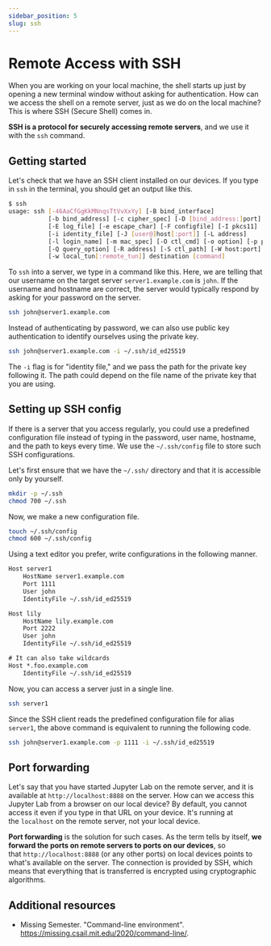 ```yaml
---
sidebar_position: 5
slug: ssh
---
```


# Remote Access with SSH

When you are working on your local machine, the shell starts up just by opening a new terminal window without asking for authentication. How can we access the shell on a remote server, just as we do on the local machine? This is where SSH (Secure Shell) comes in.

**SSH is a protocol for securely accessing remote servers**, and we use it with the `ssh` command.

## Getting started

Let's check that we have an SSH client installed on our devices. If you type in `ssh` in the terminal, you should get an output like this.
```sh
$ ssh
usage: ssh [-46AaCfGgKkMNnqsTtVvXxYy] [-B bind_interface]
           [-b bind_address] [-c cipher_spec] [-D [bind_address:]port]
           [-E log_file] [-e escape_char] [-F configfile] [-I pkcs11]
           [-i identity_file] [-J [user@]host[:port]] [-L address]
           [-l login_name] [-m mac_spec] [-O ctl_cmd] [-o option] [-p port]
           [-Q query_option] [-R address] [-S ctl_path] [-W host:port]
           [-w local_tun[:remote_tun]] destination [command]
```

To `ssh` into a server, we type in a command like this. Here, we are telling that our username on the target server `server1.example.com` is `john`. If the username and hostname are correct, the server would typically respond by asking for your password on the server.
```sh
ssh john@server1.example.com
```

Instead of authenticating by password, we can also use public key authentication to identify ourselves using the private key.
```sh
ssh john@server1.example.com -i ~/.ssh/id_ed25519
```
The `-i` flag is for "identity file," and we pass the path for the private key following it. The path could depend on the file name of the private key that you are using.

## Setting up SSH config

If there is a server that you access regularly, you could use a predefined configuration file instead of typing in the password, user name, hostname, and the path to keys every time. We use the `~/.ssh/config` file to store such SSH configurations.

Let's first ensure that we have the `~/.ssh/` directory and that it is accessible only by yourself.
```sh
mkdir -p ~/.ssh
chmod 700 ~/.ssh
```

Now, we make a new configuration file.
```sh
touch ~/.ssh/config
chmod 600 ~/.ssh/config
```

Using a text editor you prefer, write configurations in the following manner.
```txt title="~/.ssh/config"
Host server1
    HostName server1.example.com
    Port 1111
    User john
    IdentityFile ~/.ssh/id_ed25519

Host lily
    HostName lily.example.com
    Port 2222
    User john
    IdentityFile ~/.ssh/id_ed25519

# It can also take wildcards
Host *.foo.example.com
    IdentityFile ~/.ssh/id_ed25519

```

Now, you can access a server just in a single line.
```sh
ssh server1
```

Since the SSH client reads the predefined configuration file for alias `server1`, the above command is equivalent to running the following code.
```sh
ssh john@server1.example.com -p 1111 -i ~/.ssh/id_ed25519
```

## Port forwarding
Let's say that you have started Jupyter Lab on the remote server, and it is available at `http://localhost:8888` on the server. How can we access this Jupyter Lab from a browser on our local device? By default, you cannot access it even if you type in that URL on your device. It's running at the `localhost` on the remote server, not your local device.

**Port forwarding** is the solution for such cases. As the term tells by itself, **we forward the ports on remote servers to ports on our devices**, so that `http://localhost:8888` (or any other ports) on local devices points to what's available on the server. The connection is provided by SSH, which means that everything that is transferred is encrypted using cryptographic algorithms.



## Additional resources
- Missing Semester. "Command-line environment". https://missing.csail.mit.edu/2020/command-line/.